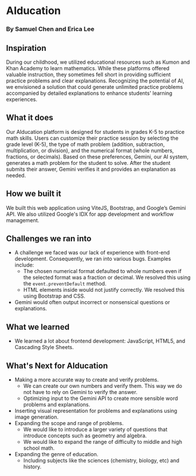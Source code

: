 # AIducation

### By Samuel Chen and Erica Lee

## Inspiration

During our childhood, we utilized educational resources such as Kumon and Khan Academy to learn mathematics. While these platforms offered valuable instruction, they sometimes fell short in providing sufficient practice problems and clear explanations. Recognizing the potential of AI, we envisioned a solution that could generate unlimited practice problems accompanied by detailed explanations to enhance students' learning experiences.

## What it does

Our AIducation platform is designed for students in grades K-5 to practice math skills. Users can customize their practice session by selecting the grade level (K-5), the type of math problem (addition, subtraction, multiplication, or division), and the numerical format (whole numbers, fractions, or decimals). Based on these preferences, Gemini, our AI system, generates a math problem for the student to solve. After the student submits their answer, Gemini verifies it and provides an explanation as needed.

## How we built it

We built this web application using ViteJS, Bootstrap, and Google’s Gemini API. We also utilized Google's IDX for app development and workflow management.

## Challenges we ran into

- A challenge we faced was our lack of experience with front-end development. Consequently, we ran into various bugs. Examples include:
    - The chosen numerical format defaulted to whole numbers even if the selected format was a fraction or decimal. We resolved this using the `event.preventDefault` method.
    - HTML elements inside would not justify correctly. We resolved this using Bootstrap and CSS.
- Gemini would often output incorrect or nonsensical questions or explanations.

## What we learned

- We learned a lot about frontend development: JavaScript, HTML5, and Cascading Style Sheets.

## What's Next for AIducation

- Making a more accurate way to create and verify problems.
    - We can create our own numbers and verify them. This way we do not have to rely on Gemini to verify the answer.
    - Optimizing input to the Gemini API to create more sensible word problems and explanations.
- Inserting visual representation for problems and explanations using image generation.
- Expanding the scope and range of problems.
    - We would like to introduce a larger variety of questions that introduce concepts such as geometry and algebra.
    - We would like to expand the range of difficulty to middle and high school math.
- Expanding the genre of education.
    - Including subjects like the sciences (chemistry, biology, etc) and history.